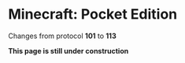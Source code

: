 # Minecraft: Pocket Edition

Changes from protocol **101** to **113**

__This page is still under construction__
